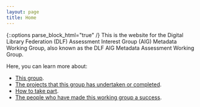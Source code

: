 ```yaml
---
layout: page
title: Home
---
```


{::options parse_block_html="true" /}
This is the website for the Digital Library Federation (DLF) Assessment Interest Group (AIG) Metadata Working Group, also known as the DLF AIG Metadata Assessment Working Group.

Here, you can learn more about:
* [This group](/about).
* [The projects that this group has undertaken or completed](/projects).
* [How to take part](/take-part).
* [The people who have made this working group a success](/contributors).